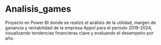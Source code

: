 # Analisis_games
Proyecto en Power BI donde se realizó el análisis de la utilidad, margen de ganancia y rentabilidad de la empresa Appol para el periodo 2019-2024, visualizando tendencias financieras clave y evaluando el desempeño por año.
